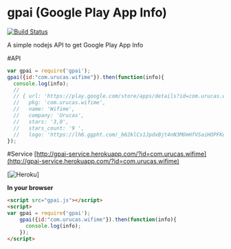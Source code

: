 # gpai (Google Play App Info)
[![Build Status](https://travis-ci.org/Urucas/googleplay-app-info-api.svg)](https://travis-ci.org/Urucas/googleplay-app-info-api)

A simple nodejs API to get Google Play App Info

#API
```javascript
var gpai = require('gpai');
gpai({id:"com.urucas.wifime"}).then(function(info){
  console.log(info);
  // 
  // { url: 'https://play.google.com/store/apps/details?id=com.urucas.wifime',
  //   pkg: 'com.urucas.wifime',
  //   name: 'Wifime',
  //   company: 'Urucas',
  //   stars: '3,0',
  //   stars_count: '9 ',
  //   logo: 'https://lh6.ggpht.com/_b62klCs1JpdxBjt4nN3MOmHfVSaiHOPFKqVdB9Efgybe1FarmZn9Q92qLDdxGMjOg=w300' }
});
```

#Service
[http://gpai-service.herokuapp.com/?id=com.urucas.wifime](http://gpai-service.herokuapp.com/?id=com.urucas.wifime)

[![Heroku](https://heroku-badge.herokuapp.com/?app=gpai-service)]

**In your browser**
```html
<script src="gpai.js"></script>
<script>
var gpai = require('gpai');
    gpai({id:"com.urucas.wifime"}).then(function(info){
      console.log(info);
    });
</script>
```

